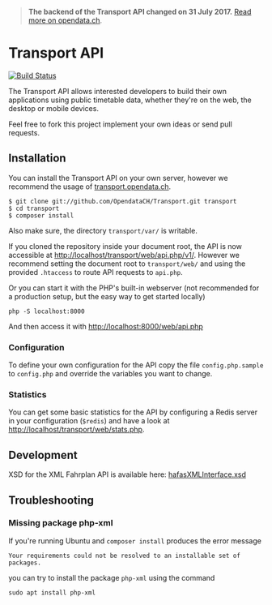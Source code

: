> **The backend of the Transport API changed on 31 July 2017.** [Read more on opendata.ch](https://opendata.ch/2017/06/search-ch-rettet-transport-opendata-ch/).

# Transport API

[![Build Status](https://secure.travis-ci.org/OpendataCH/Transport.png?branch=master)](http://travis-ci.org/OpendataCH/Transport)

The Transport API allows interested developers to build their own applications using public timetable data, whether they're on the web, the desktop or mobile devices.

Feel free to fork this project implement your own ideas or send pull requests.

## Installation

You can install the Transport API on your own server, however we recommend the usage of [transport.opendata.ch](http://transport.opendata.ch/).

```
$ git clone git://github.com/OpendataCH/Transport.git transport
$ cd transport
$ composer install
```

Also make sure, the directory ```transport/var/``` is writable.

If you cloned the repository inside your document root, the API is now accessible at [http://localhost/transport/web/api.php/v1/](http://localhost/transport/web/api.php/v1/locations?query=Basel). However we recommend setting the document root to ```transport/web/``` and using the provided ```.htaccess``` to route API requests to ```api.php```.

Or you can start it with the PHP's built-in webserver (not recommended for a production setup, but the easy way to get started locally)

```
php -S localhost:8000
```

And then access it with [http://localhost:8000/web/api.php](http://localhost:8000/web/api.php)

### Configuration

To define your own configuration for the API copy the file ```config.php.sample``` to ```config.php``` and override the variables you want to change.

### Statistics

You can get some basic statistics for the API by configuring a Redis server in your configuration (```$redis```) and have a look at [http://localhost/transport/web/stats.php](http://localhost/transport/web/stats.php).

## Development

XSD for the XML Fahrplan API is available here: [hafasXMLInterface.xsd](hafasXMLInterface.xsd)

## Troubleshooting

### Missing package php-xml

If you're running Ubuntu and `composer install` produces the error message

    Your requirements could not be resolved to an installable set of packages.

you can try to install the package `php-xml` using the command

    sudo apt install php-xml
